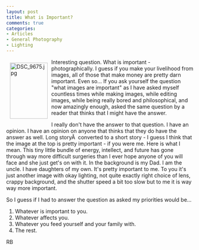 ```yaml
---
layout: post
title: What is Important?
comments: true
categories:
- Articles
- General Photography
- Lighting
---
```

<a rel="lightbox" href="/wp-content/uploads/2009/01/DSC_9675.jpg"><img title="DSC_9675.jpg" src="/wp-content/uploads/2009/01/.thumbs/.DSC_9675.jpg" border="0" alt="DSC_9675.jpg" hspace="10" vspace="10" width="101" height="150" align="left" /></a>Interesting question. What is important - photographically. I guess if you make your livelihood from images, all of those that make money are pretty darn important. Even so... If you ask yourself the question "what images are important" as I have asked myself countless times while making images, while editing images, while being really bored and philosophical, and now amazingly enough, asked the same question by a reader that thinks that I might have the answer.

I really don't have the answer to that question. I have an opinion. I have an opinion on anyone that thinks that they do have the answer as well. Long storyÂ  converted to a short story - I guess I think that the image at the top is pretty important - if you were me. <!--more-->Here is what I mean. This tiny little bundle of energy, intellect, and future has gone through way more difficult surgeries than I ever hope anyone of you will face and she just get's on with it. In the background is my Dad. I am the uncle. I have daughters of my own. It's pretty important to me. To you it's just another image with okay lighting, not quite exactly right choice of lens, crappy background, and the shutter speed a bit too slow but to me it is way way more important.

So I guess if I had to answer the question as asked my priorities would be...
<ol>
	<li>Whatever is important to you.</li>
	<li>Whatever affects you.</li>
	<li>Whatever you feed yourself and your family with.</li>
	<li>The rest.</li>
</ol>
RB